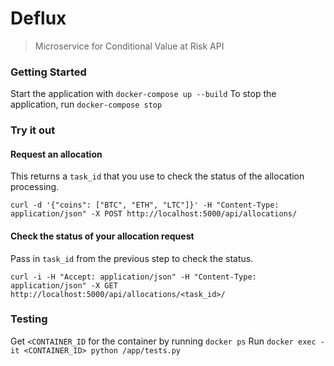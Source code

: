 # Deflux

> Microservice for Conditional Value at Risk API

### Getting Started
Start the application with `docker-compose up --build`
To stop the application, run `docker-compose stop`

### Try it out
#### Request an allocation
This returns a `task_id` that you use to check the status of the allocation processing.
```
curl -d '{"coins": ["BTC", "ETH", "LTC"]}' -H "Content-Type: application/json" -X POST http://localhost:5000/api/allocations/
```

#### Check the status of your allocation request
Pass in `task_id` from the previous step to check the status.
```
curl -i -H "Accept: application/json" -H "Content-Type: application/json" -X GET http://localhost:5000/api/allocations/<task_id>/
```

### Testing
Get `<CONTAINER_ID` for the container by running `docker ps`
Run `docker exec -it <CONTAINER_ID> python /app/tests.py`
